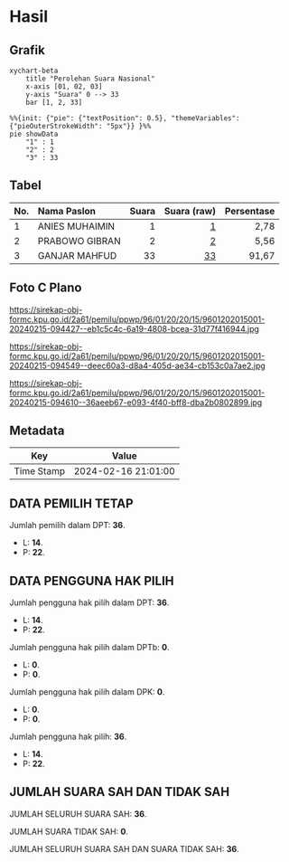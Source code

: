# Hasil

## Grafik

```mermaid
xychart-beta
    title "Perolehan Suara Nasional"
    x-axis [01, 02, 03]
    y-axis "Suara" 0 --> 33
    bar [1, 2, 33]
```

```mermaid
%%{init: {"pie": {"textPosition": 0.5}, "themeVariables": {"pieOuterStrokeWidth": "5px"}} }%%
pie showData
    "1" : 1
    "2" : 2
    "3" : 33
```

## Tabel

| No. | Nama Paslon    | Suara | Suara (raw) | Persentase |
|:--- |:-------------- | -----:| -----------:| ----------:|
| 1   | ANIES MUHAIMIN | 1     | [1][p-1]    | 2,78       |
| 2   | PRABOWO GIBRAN | 2     | [2][p-2]    | 5,56       |
| 3   | GANJAR MAHFUD  | 33    | [33][p-3]   | 91,67      |


[p-1]: https://github.com/gigit-pemilu/pemilu-2024/blob/main/pilpres/hitung-suara/sub/96-papua-barat-daya/sub/01-sorong/sub/20-maudus/sub/2015-klagen/sub/001-tps/sub/paslon-1.txt
[p-2]: https://github.com/gigit-pemilu/pemilu-2024/blob/main/pilpres/hitung-suara/sub/96-papua-barat-daya/sub/01-sorong/sub/20-maudus/sub/2015-klagen/sub/001-tps/sub/paslon-2.txt
[p-3]: https://github.com/gigit-pemilu/pemilu-2024/blob/main/pilpres/hitung-suara/sub/96-papua-barat-daya/sub/01-sorong/sub/20-maudus/sub/2015-klagen/sub/001-tps/sub/paslon-3.txt

## Foto C Plano

https://sirekap-obj-formc.kpu.go.id/2a61/pemilu/ppwp/96/01/20/20/15/9601202015001-20240215-094427--eb1c5c4c-6a19-4808-bcea-31d77f416944.jpg

https://sirekap-obj-formc.kpu.go.id/2a61/pemilu/ppwp/96/01/20/20/15/9601202015001-20240215-094549--deec60a3-d8a4-405d-ae34-cb153c0a7ae2.jpg

https://sirekap-obj-formc.kpu.go.id/2a61/pemilu/ppwp/96/01/20/20/15/9601202015001-20240215-094610--36aeeb67-e093-4f40-bff8-dba2b0802899.jpg


## Metadata

| Key        | Value               |
| ---------- | ------------------- |
| Time Stamp | 2024-02-16 21:01:00 |


## DATA PEMILIH TETAP

Jumlah pemilih dalam DPT: **36**.
 * L: **14**.
 * P: **22**.

## DATA PENGGUNA HAK PILIH

Jumlah pengguna hak pilih dalam DPT: **36**.
 * L: **14**.
 * P: **22**.

Jumlah pengguna hak pilih dalam DPTb: **0**.
 * L: **0**.
 * P: **0**.

Jumlah pengguna hak pilih dalam DPK: **0**.
 * L: **0**.
 * P: **0**.

Jumlah pengguna hak pilih: **36**.
 * L: **14**.
 * P: **22**.

## JUMLAH SUARA SAH DAN TIDAK SAH

JUMLAH SELURUH SUARA SAH: **36**.

JUMLAH SUARA TIDAK SAH: **0**.

JUMLAH SELURUH SUARA SAH DAN SUARA TIDAK SAH: **36**.


